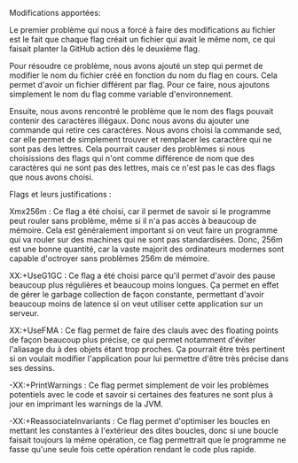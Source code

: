 Modifications apportées:

Le premier problème qui nous a forcé à faire des modifications au fichier est le fait que chaque flag créait un fichier qui avait le même nom, ce qui faisait planter la GitHub action dès le deuxième flag.

Pour résoudre ce problème, nous avons ajouté un step qui permet de modifier le nom du fichier créé en fonction  du nom du flag en cours. Cela permet d'avoir un fichier différent par flag. Pour ce faire, nous ajoutons simplement le nom du flag comme variable d'environnement.

Ensuite, nous avons rencontré le problème que le nom des flags pouvait contenir des caractères illégaux. Donc nous avons du ajouter une commande qui retire ces caractères. Nous avons choisi la commande sed, car elle permet de simplement trouver et remplacer les caractère qui ne sont pas des lettres. Cela pourrait causer des problèmes si nous choisissions des flags qui n'ont comme différence de nom que des caractères qui ne sont pas des lettres, mais ce n'est pas le cas des flags que nous avons choisi.

Flags et leurs justifications : 

Xmx256m : Ce flag a été choisi, car il permet de savoir si le programme peut rouler sans problème, même si il n'a pas accès à beaucoup de mémoire. Cela est généralement important si on veut faire un programme qui va rouler sur des machines qui ne sont pas standardisées. Donc, 256m est une bonne quantité, car la vaste majorit des ordinateurs modernes sont capable d'octroyer sans problèmes 256m de mémoire.

XX:+UseG1GC : Ce flag a été choisi parce qu'il permet d'avoir des pause beaucoup plus régulières et beaucoup moins longues. Ça permet en effet de gérer le garbage collection de façon constante, permettant d'avoir beaucoup moins de latence si on veut utiliser cette application sur un serveur.

XX:+UseFMA : Ce flag permet de faire des clauls avec des floating points de façon beaucoup plus précise, ce qui permet notamment d'éviter l'aliasage du à des objets étant trop proches. Ça pourrait être très pertinent si on voulait modifier l'application pour lui permettre d'être très précise dans ses dessins.

-XX:+PrintWarnings : Ce flag permet simplement de voir les problèmes potentiels avec le code et savoir si certaines des features ne sont plus à jour en imprimant les warnings de la JVM.

-XX:+ReassociateInvariants : Ce flag permet d'optimiser les boucles en mettant les constantes à l'extérieur des dites boucles, donc si une boucle faisait toujours la même opération, ce flag permettrait que le programme ne fasse qu'une seule fois cette opération rendant le code plus rapide.